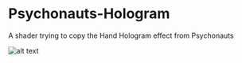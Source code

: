 # Psychonauts-Hologram
A shader trying to copy the Hand Hologram effect from Psychonauts

![alt text](https://www.digitaltrends.com/wp-content/uploads/2021/08/ss_9227d4d485e7f25b5a046a70b99d3fddd157b5fd-1920x1080-1.jpg?p=1)
